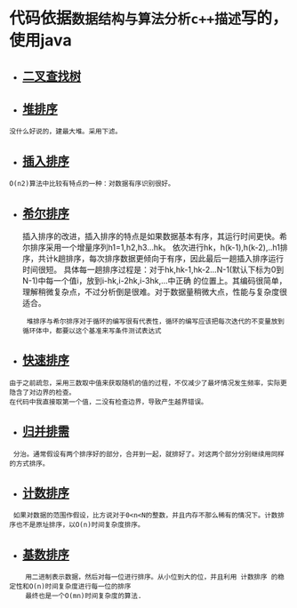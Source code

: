 # 代码依据`数据结构与算法分析c++描述`写的，使用java
 * ## [二叉查找树](ss/Binarytree.java)
 * ## [堆排序](ss/heap_sort.java)
 ```text
 没什么好说的，建最大堆。采用下滤。
 ```
 * ## [插入排序](ss/insert_sort.java)
 ```text
 O(n2)算法中比较有特点的一种：对数据有序识别很好。
 ```
 * ## [希尔排序](ss/shell_sort.java)
   插入排序的改进，插入排序的特点是如果数据基本有序，其运行时间更快。希尔排序采用一个增量序列h1=1,h2,h3...hk。
   依次进行hk，h(k-1),h(k-2),..h1排序，共计k趟排序，每次排序数据更倾向于有序，因此最后一趟插入排序运行时间很短。
   具体每一趟排序过程是：对于hk,hk-1,hk-2...N-1(默认下标为0到N-1)中每一个值i，放到i-hk,i-2hk,i-3hk,...中正确
   的位置上。其编码很简单，理解稍微复杂点，不过分析倒是很难。对于数据量稍微大点，性能与复杂度很适合。
   ```text
    堆排序与希尔排序对于循环的编写很有代表性，循环的编写应该把每次迭代的不变量放到循环体中，都要以这个基准来写条件测试表达式
   ```
  * ## [快速排序](ss/quick_sort.java)
  ```text
  由于之前疏忽，采用三数取中值来获取随机的值的过程，不仅减少了最坏情况发生频率，实际更隐含了对边界的检查。
  在代码中我直接取第一个值，二没有检查边界，导致产生越界错误。
  ```
  * ## [归并排需](ss/merge_sort.java)
  ```text
   分治。通常假设有两个排序好的部分，合并到一起，就排好了。对这两个部分分别继续用同样的方式排序。
   ```
  * ## [计数排序](ss/count_sort.java)
  ```text
   如果对数据的范围作假设，比方说对于0<n<N的整数，并且内存不那么稀有的情况下。计数排序也不是原址排序，以O(n)时间复杂度排序。
  ```
  * ## [基数排序](ss/radix.java)
```text
    用二进制表示数据，然后对每一位进行排序。从小位到大的位，并且利用 计数排序 的稳定性和O(n)时间复杂度进行每一位的排序
    最终也是一个O(mn)时间复杂度的算法.
```